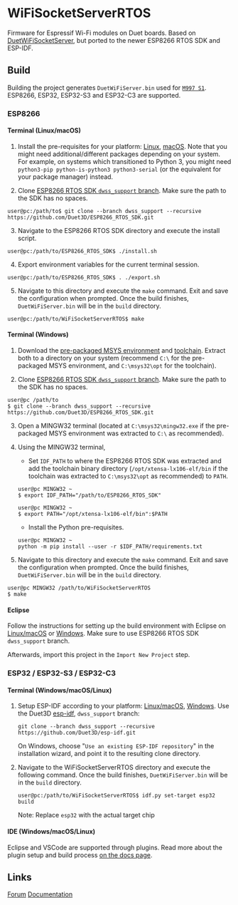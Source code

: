 # WiFiSocketServerRTOS

Firmware for Espressif Wi-Fi modules on Duet boards. Based on [DuetWiFiSocketServer](https://github.com/Duet3D/DuetWiFiSocketServer), but ported to the newer ESP8266 RTOS SDK and ESP-IDF.

## Build

Building the project generates `DuetWiFiServer.bin` used for [`M997 S1`](https://duet3d.dozuki.com/Wiki/M997). ESP8266, ESP32, ESP32-S3 and ESP32-C3 are supported.

### ESP8266

#### **Terminal (Linux/macOS)**

1. Install the pre-requisites for your platform: [Linux](https://docs.espressif.com/projects/esp8266-rtos-sdk/en/latest/get-started/linux-setup.html#install-prerequisites), [macOS](https://docs.espressif.com/projects/esp8266-rtos-sdk/en/latest/get-started/macos-setup.html#install-prerequisites). Note that you might need additional/different packages depending on your system. For example, on systems  which transitioned to Python 3, you might need `python3-pip python-is-python3 python3-serial` (or the equivalent for your package manager) instead.

2. Clone [ESP8266 RTOS SDK `dwss_support` branch](https://github.com/Duet3D/ESP8266_RTOS_SDK). Make sure the path to the SDK has no spaces.

```console
user@pc:/path/to$ git clone --branch dwss_support --recursive https://github.com/Duet3D/ESP8266_RTOS_SDK.git
```

3. Navigate to the ESP8266 RTOS SDK directory and execute the install script.

```console
user@pc:/path/to/ESP8266_RTOS_SDK$ ./install.sh
```

4. Export environment variables for the current terminal session.


```console
user@pc:/path/to/ESP8266_RTOS_SDK$ . ./export.sh
```

5. Navigate to this directory and execute the `make` command. Exit and save the configuration when prompted. Once the build finishes, `DuetWiFiServer.bin`  will be in the `build` directory.


```console
user@pc:/path/to/WiFiSocketServerRTOS$ make
```

#### **Terminal (Windows)**

1. Download the [pre-packaged MSYS environment](https://dl.espressif.com/dl/esp32_win32_msys2_environment_and_toolchain-20181001.zip) and [toolchain](https://dl.espressif.com/dl/xtensa-lx106-elf-gcc8_4_0-esp-2020r3-win32.zip). Extract both to a directory on your system (recommend `C:\` for the pre-packaged MSYS environment, and `C:\msys32\opt` for the toolchain).

2. Clone [ESP8266 RTOS SDK `dwss_support` branch](https://github.com/Duet3D/ESP8266_RTOS_SDK). Make sure the path to the SDK has no spaces.

```console
user@pc /path/to
$ git clone --branch dwss_support --recursive https://github.com/Duet3D/ESP8266_RTOS_SDK.git
```

3. Open a MINGW32 terminal (located at `C:\msys32\mingw32.exe` if the pre-packaged MSYS environment was extracted to `C:\` as recommended).

4. Using the MINGW32 terminal,

    - Set `IDF_PATH` to where the ESP8266 RTOS SDK was extracted and add the toolchain binary directory (`/opt/xtensa-lx106-elf/bin` if the toolchain was extracted to `C:\msys32\opt` as recommended) to `PATH`.

    ```console
    user@pc MINGW32 ~
    $ export IDF_PATH="/path/to/ESP8266_RTOS_SDK"

    user@pc MINGW32 ~
    $ export PATH="/opt/xtensa-lx106-elf/bin":$PATH
    ```

    - Install the Python pre-requisites.

    ```
    user@pc MINGW32 ~
    python -m pip install --user -r $IDF_PATH/requirements.txt
    ```

4. Navigate to this directory and execute the `make` command. Exit and save the configuration when prompted. Once the build finishes, `DuetWiFiServer.bin`  will be in the `build` directory.

```console
user@pc MINGW32 /path/to/WiFiSocketServerRTOS
$ make
```


#### **Eclipse**

Follow the instructions for setting up the build environment with Eclipse on [Linux/macOS](https://docs.espressif.com/projects/esp8266-rtos-sdk/en/latest/get-started/eclipse-setup.html) or [Windows](https://docs.espressif.com/projects/esp8266-rtos-sdk/en/latest/get-started/eclipse-setup-windows.html#eclipse-windows-setup). Make sure to use ESP8266 RTOS SDK `dwss_support` branch.

Afterwards, import this project in the `Import New Project` step.

### ESP32 / ESP32-S3 / ESP32-C3

#### **Terminal (Windows/macOS/Linux)**

1. Setup ESP-IDF according to your platform: [Linux/macOS](https://docs.espressif.com/projects/esp-idf/en/latest/esp32/get-started/linux-macos-setup.html), [Windows](https://docs.espressif.com/projects/esp-idf/en/latest/esp32/get-started/windows-setup.html). Use the Duet3D [esp-idf](https://github.com/Duet3D/esp-idf.git), `dwss_support` branch:
    ```
    git clone --branch dwss_support --recursive https://github.com/Duet3D/esp-idf.git
    ```
    On Windows, choose "`Use an existing ESP-IDF repository`" in the installation wizard, and point it to the resulting clone directory.

2. Navigate to the WiFiSocketServerRTOS directory and execute the following command.  Once the build finishes, `DuetWiFiServer.bin`  will be in the `build` directory.

    ```console
    user@pc:/path/to/WiFiSocketServerRTOS$ idf.py set-target esp32 build
    ```

    Note: Replace `esp32` with the actual target chip

#### **IDE (Windows/macOS/Linux)**

Eclipse and VSCode are supported through plugins. Read more about the plugin setup and build process [on the docs page](https://docs.espressif.com/projects/esp-idf/en/latest/esp32c/get-started/index.html#ide).

## Links

[Forum](https://forum.duet3d.com/)
[Documentation](https://docs.duet3d.com)
